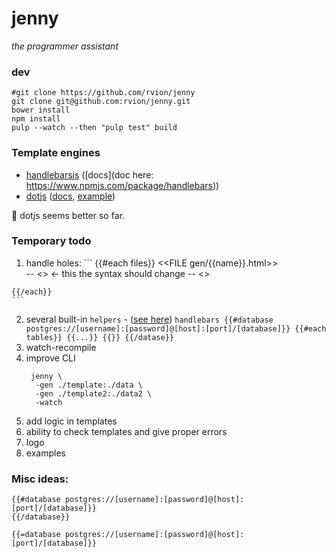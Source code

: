 # jenny

_the programmer assistant_


### dev

```shell
#git clone https://github.com/rvion/jenny
git clone git@github.com:rvion/jenny.git
bower install
npm install
pulp --watch --then "pulp test" build
```

### Template engines

  - [handlebarsjs](http://handlebarsjs.com/) ([docs](doc here: https://www.npmjs.com/package/handlebars))
  - [dotjs](https://www.dotjs.io/) ([docs](http://olado.github.io/doT/index.html), [example](https://github.com/olado/doT/blob/master/examples/advancedsnippet.txt))

:memo: dotjs seems better so far.

### Temporary todo

  1. handle holes:
    ```
    {{#each files}}
    <<FILE gen/{{name}}.html>>
      <div class="entry">
        -- <<HOLE foobar>>        <- this
                                     the syntax should change
        -- <</HOLE foobar>>
      </div>
    {{/each}}
    ```
  2. several built-in `helpers`
    - ([see here](https://help.compose.com/docs/connecting-to-postgresql))
    ```handlebars
    {{#database postgres://[username]:[password]@[host]:[port]/[database]}}
      {{#each tables}}
        {{...}}
      {{}}
    {{/datase}}
    ```
  3. watch-recompile
  4. improve CLI
      ```
       jenny \
        -gen ./template:./data \
        -gen ./template2:./data2 \
        -watch
      ```
  5. add logic in templates
  6. ability to check templates and give proper errors
  7. logo
  8. examples

### Misc ideas:

```
{{#database postgres://[username]:[password]@[host]:[port]/[database]}}
{{/database}}

{{=database postgres://[username]:[password]@[host]:[port]/[database]}}
```
